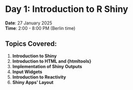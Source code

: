 # Day 1: Introduction to R Shiny

**Date**: 27 January 2025  
**Time**: 2:00 - 8:00 PM (Berlin time)

## Topics Covered:

1. **Introduction to Shiny**
2. **Introduction to HTML and {htmltools}**
3. **Implementation of Shiny Outputs**
4. **Input Widgets**
5. **Introduction to Reactivity**
6. **Shiny Apps' Layout**

